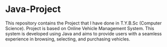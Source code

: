 # Java-Project
This repository contains the Project that I have done in T.Y.B.Sc (Computer Science). Project is based on Online Vehicle Management System. This system is developed using Java and aims to provide users with a seamless experience in browsing, selecting, and purchasing vehicles.
